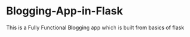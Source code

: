 # Blogging-App-in-Flask
This is a Fully Functional Blogging app which is built from basics of flask
